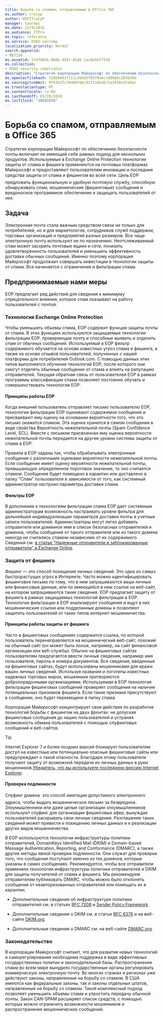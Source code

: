 ```yaml
---
title: Борьба со спамом, отправляемым в Office 365
ms.author: tracyp
author: MSFTTracyP
manager: laurawi
ms.date: 12/9/2016
ms.audience: ITPro
ms.topic: reference
ms.service: O365-seccomp
localization_priority: Normal
search.appverid:
- MET150
ms.assetid: 5fd7d05b-96db-456f-81d6-1ac0e5bff530
ms.collection:
- M365-security-compliance
description: "Стратегия корпорации Майкрософт по обеспечению безопасности почты включает не имеющий себе равных подход для нескольких продуктов. Используемые в Exchange Online Protection технологии защиты от спама и фишинга применяются на почтовых платформах Майкрософт и предоставляют пользователям инновации и последние средства защиты от спама и фишингом во всей сети. Цель EOP \x97 предложить функциональную и удобную почтовую службу, способную обнаруживать спам, мошеннические (фишинговые) сообщения и вредоносное программное обеспечение и защищать пользователей от них."
ms.openlocfilehash: 510b04d3f111c269d5f8579abcc809ddc283636b
ms.sourcegitcommit: 0f93b37c39d807dec91f118aa671a3430c47a9ac
ms.translationtype: MT
ms.contentlocale: ru-RU
ms.lasthandoff: 03/20/2019
ms.locfileid: "30692858"
---
```

# <a name="fighting-junk-email-sent-to-office-365"></a>Борьба со спамом, отправляемым в Office 365

Стратегия корпорации Майкрософт по обеспечению безопасности почты включает не имеющий себе равных подход для нескольких продуктов. Используемые в Exchange Online Protection технологии защиты от спама и фишинга применяются на почтовых платформах Майкрософт и предоставляют пользователям инновации и последние средства защиты от спама и фишингом во всей сети. Цель EOP  предложить функциональную и удобную почтовую службу, способную обнаруживать спам, мошеннические (фишинговые) сообщения и вредоносное программное обеспечение и защищать пользователей от них.
  
## <a name="the-challenge"></a>Задача

Электронная почта стала важным средством связи не только для потребителей, но и для маркетологов, сотрудников служб поддержки, торговых организаций и предприятий разных размеров. Все чаще электронную почту используют не по назначению. Неотслеживаемый спам может засорить почтовые ящики и сети, понизить удовлетворенность пользователей и уменьшить эффективность доставки обычных сообщений. Именно поэтому корпорация Майкрософт продолжает совершать инвестиции в технологии защиты от спама. Все начинается с ограничения и фильтрации спама.  
  
## <a name="our-efforts"></a>Предпринимаемые нами меры

EOP предлагает ряд действий для сведения к минимуму отрицательного влияния, которое спам оказывает на работу пользователей с почтой.
  
### <a name="exchange-online-protection-technology"></a>Технология Exchange Online Protection

Чтобы уменьшить объемы спама, EOP содержит функции защиты почты от спама. В этих функциях используются защищаемые технологии фильтрации EOP, проверяющие почту и способные выявить и отделить спам от обычных сообщений. Используемый в EOP фильтр содержимого обучается на основе известных угроз спама и фишинга, а также на основе отзывов пользователей, полученных с нашей платформы для потребителей Outlook.com. С помощью данных этих типов выполняется обучение технологий EOP, после которого они смогут отделять обычные сообщения от спама и влиять на репутацию отправителей. Текущая обратная связь от пользователей EOP в рамках программы классификации спама позволяет постоянно обучать и совершенствовать технологии EOP.
  
#### <a name="how-does-eop-work"></a>Принципы работы EOP

Когда внешний пользователь отправляет письмо пользователю EOP, технологии фильтрации EOP оценивают содержимое сообщения и присваивают ему оценку на основании вероятности того, что это письмо окажется спамом. Эта оценка хранится в самом сообщении в виде свойства Вероятность нежелательной почты (Spam Confidence Level, SCL). Вместе с письмом присвоенная ему оценка вероятности нежелательной почты передается на другие уровни системы защиты от спама в EOP. 
  
Правила в EOP заданы так, чтобы обрабатывать электронные сообщения с различными оценками вероятности нежелательной почты. Если сообщение имеет оценку вероятности нежелательной почты, превышающую определенное пороговое значение, то оно считается спамом. Сообщение будет помещено в карантин или доставлено в папку "Спам" пользователя в зависимости от того, как системный администратор настроил параметры доставки спама.
  
#### <a name="eop-filters"></a>Фильтры EOP

В дополнение к технологиям фильтрации спама EOP дает системным администраторам возможность настраивать уровни фильтра для дальнейшей индивидуализации параметров доставки почты в учетные записи пользователей. Администраторы могут легко добавить отправителя или доменное имя в список безопасных отправителей и доменов, чтобы сообщения от такого отправителя или из такого домена никогда не считались спамом независимо от их содержимого. Сведения см. [в статье "Надежные отправители и заблокированные отправители" в Exchange Online](safe-sender-and-blocked-sender-lists-faq.md).
  
### <a name="phishing-protection"></a>Защита от фишинга

Фишинг — это способ похищения личных сведений. Это одна из самых быстрорастущих угроз в Интернете. Часто можно идентифицировать фишинговое письмо по тому, что в нем запрашиваются ваши личные или финансовые данные, или по имеющейся в нем ссылке на веб-сайт, на котором запрашиваются такие сведения. EOP предлагает защиту от фишинга в рамках защищаемых технологий фильтрации в EOP. Технологии фильтрации в EOP анализируют сообщения и ищут в них мошеннические ссылки или подделанные домены и позволяют защитить пользователей от таких типов интернет-мошенничества.
  
#### <a name="how-does-phishing-protection-work"></a>Принципы работы защиты от фишинга

Часто в фишинговых сообщениях содержится ссылка, по которой пользователь перенаправляется на мошеннический веб-сайт, похожий на обычный сайт (он может быть похож, например, на сайт финансовой организации или веб-службы). Обычно на фишинговых сайтах пользователям предлагается ввести личные сведения, например имя пользователя, пароль и номера документов. Все сведения, введенные на фишинговых сайтах, будут использованы мошенниками для кражи ваших личных сведений. Используя названия и логотипы известных надежных торговых марок, мошенники притворяются добропорядочными организациями. Используемая в EOP технология фильтрации фишинговых сообщений проверяет сообщения на наличие потенциальных признаков фишинга. Если такие признаки присутствуют в сообщении, оно будет перемещено в папку спама.
  
Корпорация Майкрософт концентрирует свои действия по разработке технологий борьбы с фишингом на двух фронтах: не допуская фишинговые сообщения до наших пользователей и устраняя возможность обмана пользователей с помощью спуфинговых сообщений и веб-сайтов. 
  
> [!TIP]
> Internet Explorer 7 и более поздних версий блокирует пользователям доступ на известные или потенциально опасные фишинговые сайты или предупреждает о такой опасности. Благодаря этому пользователи получают защиту от возможной передачи их личных данных в руки мошенников.[Убедитесь, что вы используете последнюю версию Internet Explorer](https://www.microsoft.com/windows/ie/default.mspx). 
  
#### <a name="authentication"></a>Проверка подлинности

Спуфинг домена  это способ имитации допустимого электронного адреса, чтобы выдать мошенническое письмо за безвредное. Злоумышленники или даже целые организации злоумышленников используют спуфинг для организации фишинговых афер, вынуждая пользователей раскрывать свои личные сведения. Разглашение таких сведений может привести к похищению личных данных и к реализации других видов мошенничества.
  
В EOP используются технологии инфраструктуры политики отправителей, DomainKeys Identified Mail (DKIM) и Domain-based Message Authentication, Reporting, and Conformance (DMARC), а также другие методы явной проверки подлинности. Они служат для проверки того, что сообщения поступают именно из тех доменов, которые указаны в самих сообщениях. Рекомендуется, чтобы все отправители применяли технологии инфраструктуры политики отправителей и DKIM для защиты получателей от спама и фишинга. Мы рекомендуем отправителям публиковать DMARC, чтобы можно было отклонять сообщения от неавторизованных отправителей или помещать их в карантин.
  
- Дополнительные сведения об инфраструктуре политики отправителей см. в статьях [RFC 7208](https://tools.ietf.org/html/rfc7208) и [Sender Policy Framework](http://www.openspf.org/).
    
- Дополнительные сведения о DKIM см. в статье [RFC 6376](https://tools.ietf.org/html/rfc6376) и на веб-сайте [DKIM.org](http://dkim.org/).
    
- Дополнительные сведения о DMARC см. на веб-сайте [DMARC.org](https://dmarc.org/).
    
### <a name="legislation"></a>Законодательство

В корпорации Майкрософт считают, что для развития новых технологий и саморегулирования необходима поддержка в виде эффективных государственных политик и законодательной базы. Распространение спама во всем мире вынудило государственные органы регулировать коммерческую электронную почту. Во многих странах и регионах уже действуют законы, направленные на борьбу со спамом. В США имеются как федеральные законы, так и законы отдельных штатов, направленные на борьбу со спамом. Такой комплексный подход позволяет уменьшить объемы спама и упростить передачу обычной почты. Закон CAN-SPAM расширяет список средств, с помощью которых можно ограничить возможности мошенников и распространение мошеннических сообщений.
  

